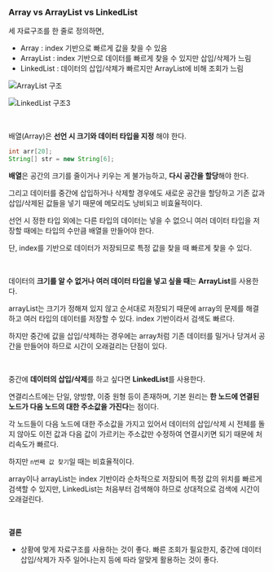 ### Array vs ArrayList vs LinkedList

세 자료구조를 한 줄로 정의하면,

* Array : index 기반으로 빠르게 값을 찾을 수 있음
* ArrayList : index 기반으로 데이터를 빠르게 찾을 수 있지만 삽입/삭제가 느림
* LinkedList : 데이터의 삽입/삭제가 빠르지만 ArrayList에 비해 조회가 느림



![ArrayList 구조](https://github.com/ssd256/TIL/blob/main/DataStructure/images/ArrayList%20%EA%B5%AC%EC%A1%B0.PNG)

![LinkedList 구조3](https://github.com/ssd256/TIL/blob/main/DataStructure/images/LinkedList%20%EA%B5%AC%EC%A1%B03.PNG)

<br>

배열(Array)은 **선언 시 크기와 데이터 타입을 지정** 해야 한다. 

```java
int arr[20];
String[] str = new String[6];
```

**배열**은 공간의 크기를 줄이거나 키우는 게 불가능하고, **다시 공간을 할당**해야 한다.

그리고 데이터를 중간에 삽입하거나 삭제할 경우에도 새로운 공간을 할당하고 기존 값과 삽입/삭제된 값들을 넣기 때문에 메모리도 낭비되고 비효율적이다. 

선언 시 정한 타입 외에는 다른 타입의 데이터는 넣을 수 없으니 여러 데이터 타입을 저장할 때에는 타입의 수만큼 배열을 만들어야 한다.

단, index를 기반으로 데이터가 저장되므로 특정 값을 찾을 때 빠르게 찾을 수 있다.

<br>

데이터의 **크기를 알 수 없거나 여러 데이터 타입을 넣고 싶을 때**는 **ArrayList**를 사용한다.

arrayList는 크기가 정해져 있지 않고 순서대로 저장되기 때문에 array의 문제를 해결하고 여러 타입의 데이터를 저장할 수 있다. index 기반이라서 검색도 빠르다.

하지만 중간에 값을 삽입/삭제하는 경우에는 array처럼 기존 데이터를 밀거나 당겨서 공간을 만들어야 하므로 시간이 오래걸리는 단점이 있다.

<br>

중간에 **데이터의 삽입/삭제**를 하고 싶다면 **LinkedList**를 사용한다.

연결리스트에는 단일, 양방향, 이중 원형 등이 존재하며, 기본 원리는 **한 노드에 연결된 노드가 다음 노드의 대한 주소값을 가진다**는 점이다. 

각 노드들이 다음 노드에 대한 주소값을 가지고 있어서 데이터의 삽입/삭제 시 전체를 돌지 않아도 이전 값과 다음 값이 가르키는 주소값만 수정하여 연결시키면 되기 때문에 처리속도가 빠르다. 

하지만 `n번째 값 찾기`일 때는 비효율적이다.

array이나 arrayList는 index 기반이라 순차적으로 저장되어 특정 값의 위치를 빠르게 검색할 수 있지만, LinkedList는 처음부터 검색해야 하므로 상대적으로 검색에 시간이 오래걸린다.

<br>

**결론**

* 상황에 맞게 자료구조를 사용하는 것이 좋다. 빠른 조회가 필요한지, 중간에 데이터 삽입/삭제가 자주 일어나는지 등에 따라 알맞게 활용하는 것이 좋다. 